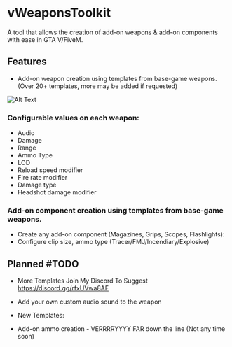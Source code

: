 # vWeaponsToolkit

A tool that allows the creation of add-on weapons & add-on components with ease in GTA V/FiveM.

## Features
- Add-on weapon creation using templates from base-game weapons. (Over 20+ templates, more may be added if requested)

![Alt Text](https://gyazo.com/90820ee8b61f3a96cba911118c63dd2a.gif)

 ### Configurable values on each weapon:
  - Audio
  - Damage
  - Range
  - Ammo Type
  - LOD
  - Reload speed modifier
  - Fire rate modifier
  - Damage type
  - Headshot damage modifier

### Add-on component creation using templates from base-game weapons.
- Create any add-on component (Magazines, Grips, Scopes, Flashlights):
- Configure clip size, ammo type (Tracer/FMJ/Incendiary/Explosive)


## Planned #TODO
- More Templates Join My Discord To Suggest https://discord.gg/rfxUVwa8AF

- Add your own custom audio sound to the weapon 

- New Templates:

- Add-on ammo creation - VERRRRYYYY FAR down the line (Not any time soon)

